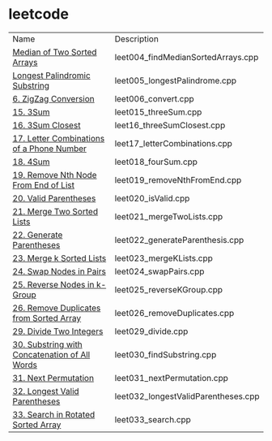# leetcode
<table>
	<tr>
		<td>Name</td>
		<td>Description</td>
	</tr>
	<tr>
		<td><a href="https://leetcode.com/problems/median-of-two-sorted-arrays/description/">Median of Two Sorted Arrays</a></td>
		<td>leet004_findMedianSortedArrays.cpp</td>
	</tr>
    <tr>
		<td><a href="https://leetcode.com/problems/longest-palindromic-substring/description/">Longest Palindromic Substring</a></td>
		<td>leet005_longestPalindrome.cpp</td>
	</tr>
    <tr>
		<td><a href="https://leetcode.com/problems/zigzag-conversion/description/">6. ZigZag Conversion</a></td>
		<td>leet006_convert.cpp</td>
	</tr>
    <tr>
		<td><a href="https://leetcode.com/problems/3sum/description/">15. 3Sum</a></td>
		<td>leet015_threeSum.cpp</td>
	</tr>
    <tr>
		<td><a href="https://leetcode.com/problems/3sum-closest/description/">16. 3Sum Closest</a></td>
		<td>leet16_threeSumClosest.cpp</td>
	</tr>
    <tr>
		<td><a href="https://leetcode.com/problems/letter-combinations-of-a-phone-number/description/">17. Letter Combinations of a Phone Number</a></td>
		<td>leet17_letterCombinations.cpp</td>
	</tr>
        <tr>
		<td><a href="https://leetcode.com/problems/4sum/description/">18. 4Sum</a></td>
		<td>leet018_fourSum.cpp</td>
	</tr>
    </tr>
        <tr>
		<td><a href="https://leetcode.com/problems/remove-nth-node-from-end-of-list/description/">19. Remove Nth Node From End of List</a></td>
		<td>leet019_removeNthFromEnd.cpp</td>
	</tr>
    </tr>
        <tr>
		<td><a href="https://leetcode.com/problems/valid-parentheses/description/">20. Valid Parentheses</a></td>
		<td>leet020_isValid.cpp</td>
	</tr>
    </tr>
        <tr>
		<td><a href="https://leetcode.com/problems/merge-two-sorted-lists/description/">21. Merge Two Sorted Lists</a></td>
		<td>leet021_mergeTwoLists.cpp</td>
	</tr>
    </tr>
        <tr>
		<td><a href="https://leetcode.com/problems/generate-parentheses/description/">22. Generate Parentheses</a></td>
		<td>leet022_generateParenthesis.cpp</td>
	</tr>
    </tr>
        <tr>
		<td><a href="https://leetcode.com/problems/merge-k-sorted-lists/discuss/">23. Merge k Sorted Lists</a></td>
		<td>leet023_mergeKLists.cpp</td>
	</tr>
    </tr>
        <tr>
		<td><a href="https://leetcode.com/problems/swap-nodes-in-pairs/description/">24. Swap Nodes in Pairs</a></td>
		<td>leet024_swapPairs.cpp</td>
	</tr>
    </tr>
        <tr>
		<td><a href="https://leetcode.com/problems/reverse-nodes-in-k-group/description/">25. Reverse Nodes in k-Group</a></td>
		<td>leet025_reverseKGroup.cpp</td>
	</tr>
    </tr>
        <tr>
		<td><a href="https://leetcode.com/problems/remove-duplicates-from-sorted-array/description/">26. Remove Duplicates from Sorted Array</a></td>
		<td>leet026_removeDuplicates.cpp</td>
	</tr>
    </tr>
        <tr>
		<td><a href="https://leetcode.com/problems/divide-two-integers/description/">29. Divide Two Integers</a></td>
		<td>leet029_divide.cpp</td>
	</tr>
    </tr>
        <tr>
		<td><a href="https://leetcode.com/problems/substring-with-concatenation-of-all-words/description/">30. Substring with Concatenation of All Words</a></td>
		<td>leet030_findSubstring.cpp</td>
	</tr>
    </tr>
        <tr>
		<td><a href="https://leetcode.com/problems/next-permutation/description/">31. Next Permutation</a></td>
		<td>leet031_nextPermutation.cpp</td>
	</tr>
    </tr>
        <tr>
		<td><a href="https://leetcode.com/problems/longest-valid-parentheses/description/">32. Longest Valid Parentheses</a></td>
		<td>leet032_longestValidParentheses.cpp</td>
	</tr>
    </tr>
        <tr>
		<td><a href="https://leetcode.com/problems/search-in-rotated-sorted-array/description/">33. Search in Rotated Sorted Array</a></td>
		<td>leet033_search.cpp</td>
	</tr>
</table>

